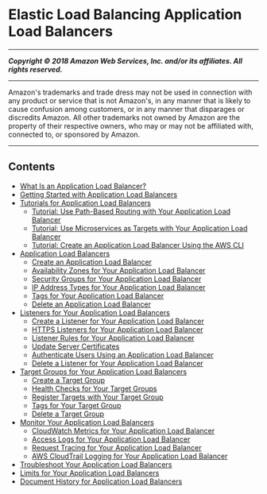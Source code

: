 # Elastic Load Balancing Application Load Balancers

-----
*****Copyright &copy; 2018 Amazon Web Services, Inc. and/or its affiliates. All rights reserved.*****

-----
Amazon's trademarks and trade dress may not be used in 
     connection with any product or service that is not Amazon's, 
     in any manner that is likely to cause confusion among customers, 
     or in any manner that disparages or discredits Amazon. All other 
     trademarks not owned by Amazon are the property of their respective
     owners, who may or may not be affiliated with, connected to, or 
     sponsored by Amazon.

-----
## Contents
+ [What Is an Application Load Balancer?](introduction.md)
+ [Getting Started with Application Load Balancers](application-load-balancer-getting-started.md)
+ [Tutorials for Application Load Balancers](application-load-balancer-tutorials.md)
   + [Tutorial: Use Path-Based Routing with Your Application Load Balancer](tutorial-load-balancer-routing.md)
   + [Tutorial: Use Microservices as Targets with Your Application Load Balancer](tutorial-target-ecs-containers.md)
   + [Tutorial: Create an Application Load Balancer Using the AWS CLI](tutorial-application-load-balancer-cli.md)
+ [Application Load Balancers](application-load-balancers.md)
   + [Create an Application Load Balancer](create-application-load-balancer.md)
   + [Availability Zones for Your Application Load Balancer](load-balancer-subnets.md)
   + [Security Groups for Your Application Load Balancer](load-balancer-update-security-groups.md)
   + [IP Address Types for Your Application Load Balancer](load-balancer-ip-address-type.md)
   + [Tags for Your Application Load Balancer](load-balancer-tags.md)
   + [Delete an Application Load Balancer](load-balancer-delete.md)
+ [Listeners for Your Application Load Balancers](load-balancer-listeners.md)
   + [Create a Listener for Your Application Load Balancer](create-listener.md)
   + [HTTPS Listeners for Your Application Load Balancer](create-https-listener.md)
   + [Listener Rules for Your Application Load Balancer](listener-update-rules.md)
   + [Update Server Certificates](listener-update-certificates.md)
   + [Authenticate Users Using an Application Load Balancer](listener-authenticate-users.md)
   + [Delete a Listener for Your Application Load Balancer](delete-listener.md)
+ [Target Groups for Your Application Load Balancers](load-balancer-target-groups.md)
   + [Create a Target Group](create-target-group.md)
   + [Health Checks for Your Target Groups](target-group-health-checks.md)
   + [Register Targets with Your Target Group](target-group-register-targets.md)
   + [Tags for Your Target Group](target-group-tags.md)
   + [Delete a Target Group](delete-target-group.md)
+ [Monitor Your Application Load Balancers](load-balancer-monitoring.md)
   + [CloudWatch Metrics for Your Application Load Balancer](load-balancer-cloudwatch-metrics.md)
   + [Access Logs for Your Application Load Balancer](load-balancer-access-logs.md)
   + [Request Tracing for Your Application Load Balancer](load-balancer-request-tracing.md)
   + [AWS CloudTrail Logging for Your Application Load Balancer](load-balancer-cloudtrail-logs.md)
+ [Troubleshoot Your Application Load Balancers](load-balancer-troubleshooting.md)
+ [Limits for Your Application Load Balancers](load-balancer-limits.md)
+ [Document History for Application Load Balancers](doc-history.md)